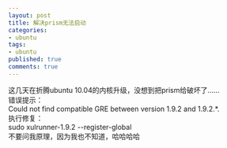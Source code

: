 ```yaml
---
layout: post
title: 解决prism无法启动
categories:
- ubuntu
tags:
- ubuntu
published: true
comments: true
---
```

<p>这几天在折腾ubuntu 10.04的内核升级，没想到把prism给破坏了……<br />
错误提示：<br />
Could not find compatible GRE between version 1.9.2 and 1.9.2.*.<br />
执行修复：<br />
sudo xulrunner-1.9.2 --register-global<br />
不要问我原理，因为我也不知道，哈哈哈哈</p>
